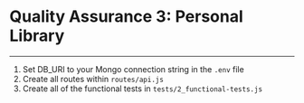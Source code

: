 # Quality Assurance 3: Personal Library
------

1) Set DB_URI to your Mongo connection string in the `.env` file
2) Create all routes within `routes/api.js`
3) Create all of the functional tests in `tests/2_functional-tests.js`
